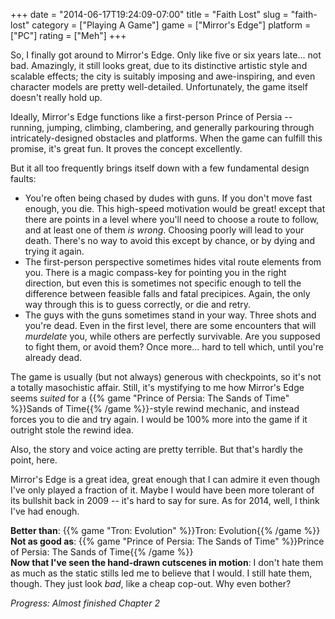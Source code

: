 +++
date = "2014-06-17T19:24:09-07:00"
title = "Faith Lost"
slug = "faith-lost"
category = ["Playing A Game"]
game = ["Mirror's Edge"]
platform = ["PC"]
rating = ["Meh"]
+++

So, I finally got around to Mirror's Edge.  Only like five or six years late... not bad.  Amazingly, it still looks great, due to its distinctive artistic style and scalable effects; the city is suitably imposing and awe-inspiring, and even character models are pretty well-detailed.  Unfortunately, the game itself doesn't really hold up.

Ideally, Mirror's Edge functions like a first-person Prince of Persia -- running, jumping, climbing, clambering, and generally parkouring through intricately-designed obstacles and platforms.  When the game can fulfill this promise, it's great fun.  It proves the concept excellently.

But it all too frequently brings itself down with a few fundamental design faults:

* You're often being chased by dudes with guns.  If you don't move fast enough, you die.  This high-speed motivation would be great! except that there are points in a level where you'll need to choose a route to follow, and at least one of them <i>is wrong</i>.  Choosing poorly will lead to your death.  There's no way to avoid this except by chance, or by dying and trying it again.
* The first-person perspective sometimes hides vital route elements from you.  There is a magic compass-key for pointing you in the right direction, but even this is sometimes not specific enough to tell the difference between feasible falls and fatal precipices.  Again, the only way through this is to guess correctly, or die and retry.
* The guys with the guns sometimes stand in your way.  Three shots and you're dead.  Even in the first level, there are some encounters that will <i>murdelate</i> you, while others are perfectly survivable.  Are you supposed to fight them, or avoid them?  Once more... hard to tell which, until you're already dead.

The game is usually (but not always) generous with checkpoints, so it's not a totally masochistic affair.  Still, it's mystifying to me how Mirror's Edge seems <i>suited</i> for a {{% game "Prince of Persia: The Sands of Time" %}}Sands of Time{{% /game %}}-style rewind mechanic, and instead forces you to die and try again.  I would be 100% more into the game if it outright stole the rewind idea.

Also, the story and voice acting are pretty terrible.  But that's hardly the point, here.

Mirror's Edge is a great idea, great enough that I can admire it even though I've only played a fraction of it.  Maybe I would have been more tolerant of its bullshit back in 2009 -- it's hard to say for sure.  As for 2014, well, I think I've had enough.

<b>Better than</b>: {{% game "Tron: Evolution" %}}Tron: Evolution{{% /game %}}  
<b>Not as good as</b>: {{% game "Prince of Persia: The Sands of Time" %}}Prince of Persia: The Sands of Time{{% /game %}}  
<b>Now that I've seen the hand-drawn cutscenes in motion</b>: I don't hate them as much as the static stills led me to believe that I would.  I still hate them, though.  They just look <i>bad</i>, like a cheap cop-out.  Why even bother?

<i>Progress: Almost finished Chapter 2</i>
